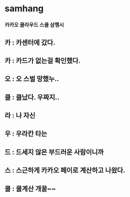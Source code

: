# samhang

### 카카오 클라우드 스쿨 삼행시

## 카 : 카센터에 갔다.
## 카 : 카드가 없는걸 확인했다.
## 오 : 오 스벌 망했누..

## 클 : 클났다. 우짜지..
## 라 : 나 자신
## 우 : 우라칸 타는
## 드 : 드세지 않은 부드러운 사람이니까

## 스 : 스근하게 카카오 페이로 계산하고 나왔다.
## 쿨 : 쿨계산 개꿀~~
